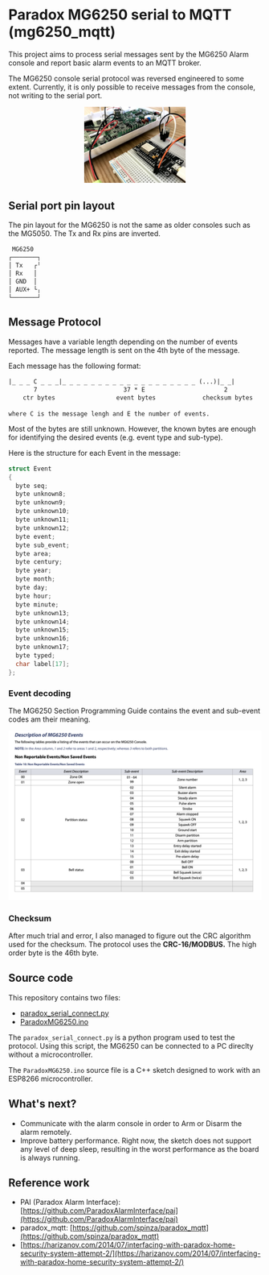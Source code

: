 # Paradox MG6250 serial to MQTT (mg6250_mqtt)

This project aims to process serial messages sent by the MG6250 Alarm console and report basic alarm events to an MQTT broker.

The MG6250 console serial protocol was reversed engineered to some extent. Currently, it is only possible to receive messages from the console, not writing to the serial port.

<div style="text-align:center">
  <img src="/assets/project1.jpeg" alt="mg6250_ESP8266" width="40%" />
</div>

## Serial port pin layout

The pin layout for the MG6250 is not the same as older consoles such as the MG5050. The Tx and Rx pins are inverted.

     MG6250
    ┌───────┐
    │ Tx   ┌╵
    │ Rx   │
    │ GND  │
    │ AUX+ └╷
    └───────┘

## Message Protocol

Messages have a variable length depending on the number of events reported. The message length is sent on the 4th byte of the message.

Each message has the following format:

    |_ _ _ C _ _ _|_ _ _ _ _ _ _ _ _ _ _ _ _ _ _ _ _ _ _ (...)|_ _|
           7                        37 * E                      2
        ctr bytes                 event bytes             checksum bytes

    where C is the message lengh and E the number of events.

Most of the bytes are still unknown. However, the known bytes are enough for identifying the desired events (e.g. event type and sub-type).

Here is the structure for each Event in the message:

```cpp
struct Event
{
  byte seq;
  byte unknown8;
  byte unknown9;
  byte unknown10;
  byte unknown11;
  byte unknown12;
  byte event;
  byte sub_event;
  byte area;
  byte century;
  byte year;
  byte month;
  byte day;
  byte hour;
  byte minute;
  byte unknown13;
  byte unknown14;
  byte unknown15;
  byte unknown16;
  byte unknown17;
  byte typed;
  char label[17];
};
```


### Event decoding

The MG6250 Section Programming Guide contains the event and sub-event codes am their meaning.

![MG6250 Section Programming Guide](/assets/mg6250_guide2.png)


### Checksum

After much trial and error, I also managed to figure out the CRC algorithm used for the checksum. The protocol uses the **CRC-16/MODBUS.** The high order byte is the 46th byte.

## Source code

This repository contains two files:
 * [paradox_serial_connect.py](/paradox_serial_connect.py)
 * [ParadoxMG6250.ino](/ParadoxMG6250.ino)

The ```paradox_serial_connect.py``` is a python program used to test the protocol. Using this script, the MG6250 can be connected to a PC direclty without a microcontroller.

The ```ParadoxMG6250.ino``` source file is a C++ sketch designed to work with an ESP8266 microcontroller.

## What's next?

 * Communicate with the alarm console in order to Arm or Disarm the alarm remotely.
 * Improve battery performance. Right now, the sketch does not support any level of deep sleep, resulting in the worst performance as the board is always running.

## Reference work

  * PAI (Paradox Alarm Interface): [https://github.com/ParadoxAlarmInterface/pai](https://github.com/ParadoxAlarmInterface/pai)
  * paradox_mqtt: [https://github.com/spinza/paradox_mqtt](https://github.com/spinza/paradox_mqtt)
  * [https://harizanov.com/2014/07/interfacing-with-paradox-home-security-system-attempt-2/](https://harizanov.com/2014/07/interfacing-with-paradox-home-security-system-attempt-2/)
